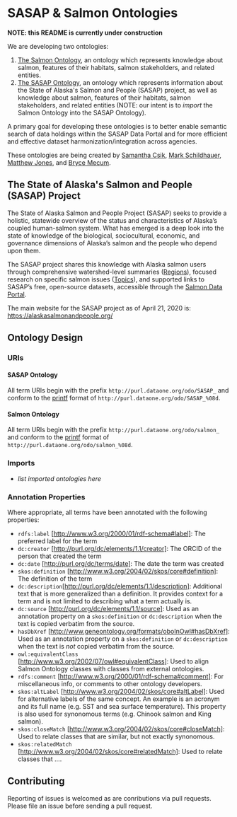 # SASAP & Salmon Ontologies

**NOTE: this README is currently under construction**

We are developing two ontologies:
1. [The Salmon Ontology](https://github.com/DataONEorg/sem-prov-ontologies/blob/initial-salmon-onto/salmon/salmon_ontology_v0.2.owl), an ontology which represents knowledge about salmon, features of their habitats, salmon stakeholders, and related entities.
2. [The SASAP Ontology](https://github.com/DataONEorg/sem-prov-ontologies/blob/initial-salmon-onto/salmon/SASAP_ontology_v0.2.owl), an ontology which represents information about the State of Alaska's Salmon and People (SASAP) project, as well as knowledge about salmon, features of their habitats, salmon stakeholders, and related entities (NOTE: our intent is to *import* the Salmon Ontology into the SASAP Ontology).

A primary goal for developing these ontologies is to better enable semantic search of data holdings within the SASAP Data Portal and for more efficient and effective dataset harmonization/integration across agencies.

These ontologies are being created by [Samantha Csik](http://orcid.org/0000-0002-5300-3075), [Mark Schildhauer](http://orcid.org/0000-0003-0632-7576), [Matthew Jones](https://orcid.org/0000-0003-0077-4738), and [Bryce Mecum](https://orcid.org/0000-0002-0381-3766
).

## The State of Alaska's Salmon and People (SASAP) Project

The State of Alaska Salmon and People Project (SASAP) seeks to provide a holistic, statewide overview of the status and characteristics of Alaska’s coupled human-salmon system. What has emerged is a deep look into the state of knowledge of the biological, sociocultural, economic, and governance dimensions of Alaska’s salmon and the people who depend upon them.

The SASAP project shares this knowledge with Alaska salmon users through comprehensive watershed-level summaries ([Regions](https://alaskasalmonandpeople.org/regions/)), focused research on specific salmon issues ([Topics](https://alaskasalmonandpeople.org/topics/)), and supported links to SASAP’s free, open-source datasets, accessible through the [Salmon Data Portal](https://knb.ecoinformatics.org/portals/SASAP/Data).  

The main website for the SASAP project as of April 21, 2020 is: https://alaskasalmonandpeople.org/

## Ontology Design

### URIs

#### SASAP Ontology

All term URIs begin with the prefix `http://purl.dataone.org/odo/SASAP_` and conform to the [printf](https://en.wikipedia.org/wiki/Printf_format_string) format of `http://purl.dataone.org/odo/SASAP_%08d`.

#### Salmon Ontology

All term URIs begin with the prefix `http://purl.dataone.org/odo/salmon_` and conform to the [printf](https://en.wikipedia.org/wiki/Printf_format_string) format of `http://purl.dataone.org/odo/salmon_%08d`.

### Imports

- *list imported ontologies here*

### Annotation Properties

Where appropriate, all terms have been annotated with the following properties:

- `rdfs:label` [http://www.w3.org/2000/01/rdf-schema#label]: The preferred label for the term
- `dc:creator` [http://purl.org/dc/elements/1.1/creator]: The ORCID of the person that created the term
- `dc:date` [http://purl.org/dc/terms/date]: The date the term was created
-  `skos:definition` [http://www.w3.org/2004/02/skos/core#definition]: The definition of the term
-  `dc:description`[http://purl.org/dc/elements/1.1/description]: Additional text that is more generalized than a definition. It provides context for a term and is not limited to describing what a term actually is.
-  `dc:source` [http://purl.org/dc/elements/1.1/source]: Used as an annotation property on a `skos:definition` or `dc:description` when the text is copied verbatim from the source.
-  `hasDbXref` [http://www.geneontology.org/formats/oboInOwl#hasDbXref]: Used as an annotation property on a `skos:definition` or `dc:description` when the text is _not_ copied verbatim from the source.
-  `owl:equivalentClass` [http://www.w3.org/2002/07/owl#equivalentClass]: Used to align Salmon Ontology classes with classes from external ontologies.
-  `rdfs:comment` [http://www.w3.org/2000/01/rdf-schema#comment]: For miscellaneous info, or comments to other ontology developers.
-  `skos:altLabel` [http://www.w3.org/2004/02/skos/core#altLabel]: Used for alternative labels of the same concept. An example is an acronym and its full name (e.g. SST and  sea surface temperature). This property is also used for synonomous terms (e.g. Chinook salmon and King salmon).
-  `skos:closeMatch` [http://www.w3.org/2004/02/skos/core#closeMatch]: Used to relate classes that are similar, but not exactly synonomous.
-  `skos:relatedMatch` [http://www.w3.org/2004/02/skos/core#relatedMatch]: Used to relate classes that .... 

## Contributing

Reporting of issues is welcomed as are conributions via pull requests.
Please file an issue before sending a pull request.
